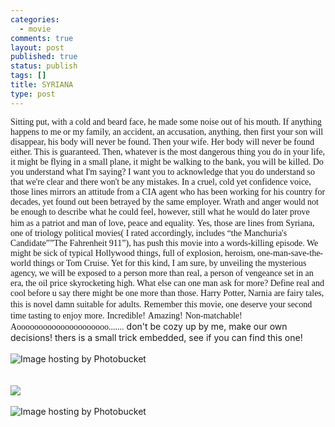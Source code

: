 ```yaml
--- 
categories: 
  - movie
comments: true
layout: post
published: true
status: publish
tags: []
title: SYRIANA
type: post
---
```

<div id="msgcns!3725CC0EE38B1F6!876" class="bvMsg">
<font face="Times New Roman, serif">Sitting
put, with a cold and beard face, he made some noise out of his mouth.
If anything happens to me or my family, an accident, an accusation,
anything, then first your son will disappear, his body will never be
found. Then your wife. Her body will never be found either. This is
guaranteed. Then, whatever is the most dangerous thing you do in your
life, it might be flying in a small plane, it might be walking to the
bank, you will be killed. Do you understand what I'm saying? I want
you to acknowledge that you do understand so that we're clear and
there won't be any mistakes. In a cruel, cold yet confidence voice,
those lines mirrors an attitude from a CIA agent who has been working
for his country for decades,  yet found out been betrayed by the same
employer. Wrath and anger would not be enough to describe what he
could feel, however, still what he would do later prove him as a
patriot  and man of love, peace and equality.</font>
<font face="Times New Roman, serif">Yes,
those are lines from Syriana, one of triology political movies( I
rated accordingly, includes “the Manchuria's Candidate””The
Fahrenheit 911”), has push this movie into a words-killing episode.
We might be sick of typical Hollywood things, full of explosion,
heroism, one-man-save-the-world things or Tom Cruise. Yet for this
kind, I am sure, by unveiling the mysterious agency, we will be
exposed to a person more than real, a person of vengeance set in an
era, the oil price skyrocketing high. What else can one man ask for
more? Define real and cool before u say there might be one more than
those. Harry Potter, Narnia are fairy tales, this is novel damn
suitable for adults.</font>
<font face="Times New Roman, serif">Remember
this movie, one deserve your second time tasting to enjoy more.</font>
<font face="Times New Roman, serif">Incredible!</font>
<font face="Times New Roman, serif">Amazing!</font>
<font face="Times New Roman, serif">Non-matchable!</font>
<font face="Times New Roman, serif">Aooooooooooooooooooooo.......</font>
don't
be cozy up by me, make our own decisions! thers is a small trick embedded, see if you can find this one!<br><font face="Times New Roman, serif"></font><br><img src="http://i30.photobucket.com/albums/c330/pennyg/micellaneous/342rv3.jpg" alt="Image hosting by Photobucket"><br><br><br><img src="http://i30.photobucket.com/albums/c330/pennyg/micellaneous/2705.jpg"><br><br><img src="http://i30.photobucket.com/albums/c330/pennyg/micellaneous/SC29824a.jpg" alt="Image hosting by Photobucket">
</div>

